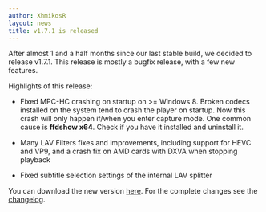 ```yaml
---
author: XhmikosR
layout: news
title: v1.7.1 is released
---
```


After almost 1 and a half months since our last stable build, we decided to release v1.7.1.
This release is mostly a bugfix release, with a few new features.

Highlights of this release:

- Fixed MPC-HC crashing on startup on >= Windows 8. Broken codecs installed on the
  system tend to crash the player on startup. Now this crash will only happen if/when
  you enter capture mode. One common cause is **ffdshow x64**. Check if you have it installed and uninstall it.

- Many LAV Filters fixes and improvements, including support for HEVC and VP9, and a crash fix on AMD cards with DXVA when stopping playback

- Fixed subtitle selection settings of the internal LAV splitter


You can download the new version [here](/downloads/).
For the complete changes see the [changelog](/changelog/).
